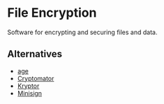 # File Encryption

Software for encrypting and securing files and data.

## Alternatives

- [age](https://github.com/FiloSottile/age)
- [Cryptomator](https://cryptomator.org/)
- [Kryptor](https://www.kryptor.co.uk/)
- [Minisign](https://jedisct1.github.io/minisign/)
